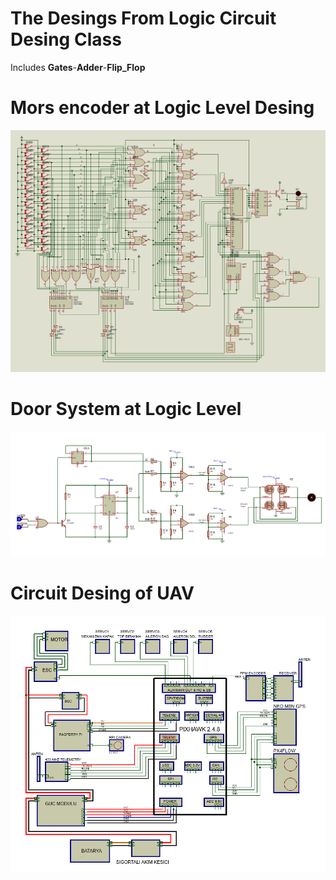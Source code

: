 # The Desings From Logic Circuit Desing Class
  Includes **Gates**-**Adder**-**Flip_Flop**

# Mors encoder at Logic Level Desing
![Mors](Images/Mors.png)

# Door System at Logic Level
![Gate](Images/Gate.png)

# Circuit Desing of UAV 
![UAV](Images/UAV.png)
